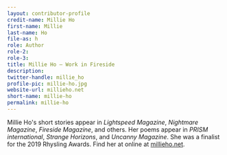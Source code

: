 ```yaml
---
layout: contributor-profile
credit-name: Millie Ho
first-name: Millie
last-name: Ho
file-as: h
role: Author
role-2:
role-3:
title: Millie Ho — Work in Fireside
description:
twitter-handle: millie_ho
profile-pic: millie-ho.jpg
website-url: millieho.net
short-name: millie-ho
permalink: millie-ho
---
```

Millie Ho's short stories appear in _Lightspeed Magazine_, _Nightmare Magazine_, _Fireside Magazine_, and others. Her poems appear in _PRISM international_, _Strange Horizons_, and _Uncanny Magazine_. She was a finalist for the 2019 Rhysling Awards. Find her at online at [millieho.net](http://www.millieho.net).
